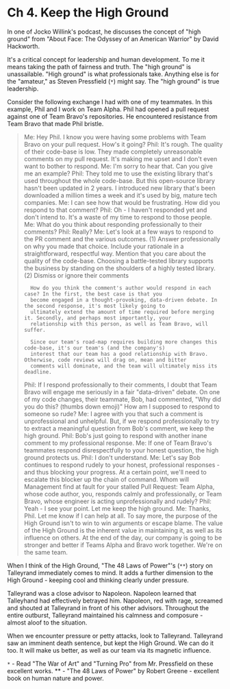 # Ch 4. Keep the High Ground

In one of Jocko Willink's podcast, he discusses the concept of "high ground" from "About Face: The Odyssey of an American
Warrior" by David Hackworth.

It's a critical concept for leadership and human development. To me it means taking the path of fairness and truth. The
"high ground" is unassailable. "High ground" is what professionals take. Anything else is for the "amateur," as Steven
Pressfield (`*`) might say. The "high ground" is true leadership.

Consider the following exchange I had with one of my teammates. In this example, Phil and I work on Team Alpha. Phil
had opened a pull request against one of Team Bravo's repositories. He encountered resistance from Team Bravo that
made Phil bristle.

> Me:   Hey Phil. I know you were having some problems with Team Bravo on your pull request. How's it going?
> Phil: It's rough. The quality of their code-base is low. They made completely unreasonable comments on my
>       pull request. It's making me upset and I don't even want to bother to respond.
> Me:   I'm sorry to hear that. Can you give me an example?
> Phil: They told me to use the existing library that's used throughout the whole code-base. But this open-source library
        hasn't been updated in 2 years. I introduced new library that's been downloaded a million times a week and it's
        used by big, mature tech companies.
> Me:   I can see how that would be frustrating. How did you respond to that comment?
> Phil: Oh - I haven't responded yet and don't intend to. It's a waste of my time to respond to those people.
> Me:   What do you think about responding professionally to their comments?
> Phil: Really?
> Me:   Let's look at a few ways to respond to the PR comment and the various outcomes.
>       (1) Answer professionally on why you made that choice. Include your rationale in a straightforward, respectful
>           way. Mention that you care about the quality of the code-base. Choosing a battle-tested library supports
>           the business by standing on the shoulders of a highly tested library.
>       (2) Dismiss or ignore their comments
>
>       How do you think the comment's author would respond in each case? In the first, the best case is that you
>       become engaged in a thought-provoking, data-driven debate. In the second response, it's most likely going to
>       ultimately extend the amount of time required before merging it. Secondly, and perhaps most importantly, your
>       relationship with this person, as well as Team Bravo, will suffer.
>
>       Since our team's road-map requires building more changes this code-base, it's our team's (and the company's)
>       interest that our team has a good relationship with Bravo. Otherwise, code reviews will drag on, mean and bitter
>       comments will dominate, and the team will ultimately miss its deadline.
>
> Phil: If I respond professionally to their comments, I doubt that Team Bravo will engage me seriously in a fair
>       "data-driven" debate. On one of my code changes, their teammate, Bob, had commented, "Why did you do this?
>       (thumbs down emoji)" How am I supposed to respond to someone so rude?
> Me:   I agree with you that such a comment is unprofessional and unhelpful. But, if we respond professionally to
>       try to extract a meaningful question from Bob's comment, we keep the high ground.
> Phil: Bob's just going to respond with another inane comment to my professional response.
> Me:   If one of Team Bravo's teammates respond disrespectfully to your honest question, the high ground protects us.
> Phil: I don't understand.
> Me:   Let's say Bob continues to respond rudely to your honest, professional responses - and thus blocking your progress.
>       At a certain point, we'll need to escalate this blocker up the chain of command. Whom will Management find
>       at fault for your stalled Pull Request: Team Alpha, whose code author, you, responds calmly and professionally,
>       or Team Bravo, whose engineer is acting unprofessionally and rudely?
> Phil: Yeah - I see your point. Let me keep the high ground.
> Me:   Thanks, Phil. Let me know if I can help at all. To say more, the purpose of the High Ground isn't to win
>       to win arguments or escape blame. The value of the High Ground is the inherent value in maintaining it, as well
>       as its influence on others. At the end of the day, our company is going to be stronger and better if Teams Alpha
>       and Bravo work together. We're on the same team.

When I think of the High Ground, "The 48 Laws of Power"'s (`**`)  story on Talleyrand immediately comes to mind. It adds
a further dimension to the High Ground - keeping cool and thinking clearly under pressure.

Talleyrand was a close advisor to Napoleon. Napoleon learned that Talleyhand had effectively betrayed him. Napoleon,
red with rage, screamed and shouted at Talleyrand in front of his other advisors. Throughout the entire outburst, Talleyrand
maintained his calmness and composure - almost aloof to the situation.

When we encounter pressure or petty attacks, look to Talleyrand. Talleyrand saw an imminent death sentence, but kept the
High Ground. We can do it too. It will make us better, as well as our team via its magnetic influence.

`*` - Read "The War of Art" and "Turning Pro" from Mr. Pressfield on these excellent works.
** - "The 48 Laws of Power" by Robert Greene - excellent book on human nature and power.